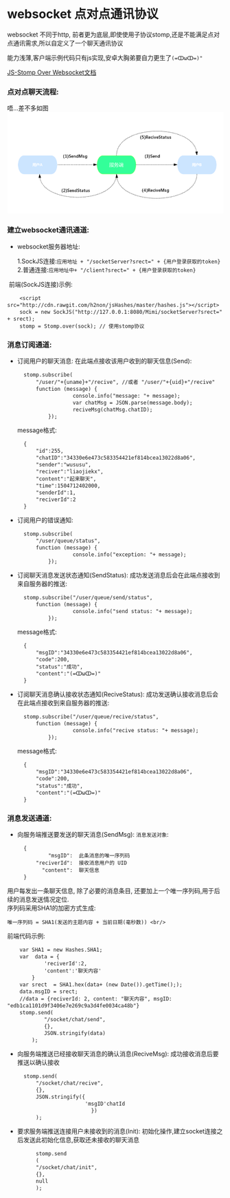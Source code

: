 # websocket 点对点通讯协议

websocket 不同于http, 前者更为底层,即使使用子协议stomp,还是不能满足点对点通讯需求,所以自定义了一个聊天通讯协议


能力浅薄,客户端示例代码只有js实现,安卓大胸弟要自力更生了`(=ↀωↀ=)"`

[JS-Stomp Over Websocket文档](https://segmentfault.com/a/1190000006617344)

### 点对点聊天流程:
唔...差不多如图
![用户A向用户B发送消息,B成功接收的整个流程](../pic/socket_chatting_process.png)

### 建立websocket通讯通道:

- websocket服务器地址:
  
  1.SockJS连接:`应用地址 + "/socketServer?srect=" + {用户登录获取的token}`<br/>
  2.普通连接:`应用地址中+ "/client?srect=" + {用户登录获取的token}`
	

  前端(SockJS连接)示例:
  		
		<script src="http://cdn.rawgit.com/h2non/jsHashes/master/hashes.js"></script>
		sock = new SockJS("http://127.0.0.1:8080/Mimi/socketServer?srect=" + srect);
		stomp = Stomp.over(sock); // 使用stomp协议


### 消息订阅通道:
	
- 订阅用户的聊天消息:
在此端点接收该用户收到的聊天信息(Send):
 
		stomp.subscribe(
			"/user/"+{uname}+"/recive", //或者 "/user/"+{uid}+"/recive"
			function (message) {
						console.info("message: "+ message);
						var chatMsg = JSON.parse(message.body);
						reciveMsg(chatMsg.chatID);
				});

  message格式:

		{
			"id":255,
			"chatID":"34330e6e473c583354421ef814bcea13022d8a06",
			"sender":"wususu",
			"reciver":"liaojiekx",
			"content":"起来聊天",
			"time":1504712402000,
			"senderId":1,
			"reciverId":2
		}

- 订阅用户的错误通知:
  
 		stomp.subscribe(
			"/user/queue/status", 
			function (message) {
						console.info("exception: "+ message);
				});

- 订阅聊天消息发送状态通知(SendStatus):
成功发送消息后会在此端点接收到来自服务器的推送:

  		stomp.subscribe("/user/queue/send/status", 
			function (message) {
						console.info("send status: "+ message);
				});	
  message格式:
	
		{
			"msgID":"34330e6e473c583354421ef814bcea13022d8a06",
			"code":200,
			"status":"成功",
			"content":"(=ↀωↀ=)"
		}


- 订阅聊天消息确认接收状态通知(ReciveStatus):
成功发送确认接收消息后会在此端点接收到来自服务器的推送:

  		stomp.subscribe("/user/queue/recive/status",
			function (message) {
						console.info("recive status: "+ message);
				});

  message格式:

		{
			"msgID":"34330e6e473c583354421ef814bcea13022d8a06",
			"code":200,
			"status":"成功",
			"content":"(=ↀωↀ=)"
		}
	


### 消息发送通道:

- 向服务端推送要发送的聊天消息(SendMsg):
`消息发送对象`: 

		{
			    "msgID":  此条消息的唯一序列码
			"reciverId":  接收消息用户的 UID
			  "content":  聊天信息
		}

用户每发出一条聊天信息, 除了必要的消息条目, 还要加上一个唯一序列码,用于后续的消息发送情况定位.<br/>
序列码采用SHA1的加密方式生成: 

`唯一序列码 = SHA1(发送的主题内容 + 当前日期(毫秒数)) <br/>`
	
前端代码示例:
  
		var SHA1 = new Hashes.SHA1;
		var  data = {
				'reciverId':2,
				'content':'聊天内容'
			}
		var srect  = SHA1.hex(data+ (new Date()).getTime(););
		data.msgID = srect;	
		//data = {reciverId: 2, content: "聊天内容", msgID: 	"edb1ca1101d9f3406e7e269c9a3d4fe0034ca48b"}			
		stomp.send(
				"/socket/chat/send",
				{},
				JSON.stringify(data)
			);

- 向服务端推送已经接收聊天消息的确认消息(ReciveMsg):
成功接收消息后要推送以确认接收

		stomp.send(
			"/socket/chat/recive",
			{},
			JSON.stringify({
	                		'msgID'chatId
	                		  })
			);

- 要求服务端推送连接用户未接收到的消息(Init):
初始化操作,建立socket连接之后发送此初始化信息,获取还未接收的聊天消息

			stomp.send
			(
			"/socket/chat/init",
			{}, 
			null
			);


